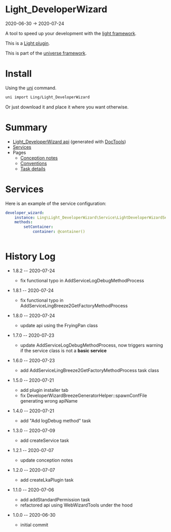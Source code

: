 Light_DeveloperWizard
===========
2020-06-30 -> 2020-07-24



A tool to speed up your development with the [light framework](https://github.com/lingtalfi/Light).


This is a [Light plugin](https://github.com/lingtalfi/Light/blob/master/doc/pages/plugin.md).

This is part of the [universe framework](https://github.com/karayabin/universe-snapshot).


Install
==========
Using the [uni](https://github.com/lingtalfi/universe-naive-importer) command.
```bash
uni import Ling/Light_DeveloperWizard
```

Or just download it and place it where you want otherwise.






Summary
===========
- [Light_DeveloperWizard api](https://github.com/lingtalfi/Light_DeveloperWizard/blob/master/doc/api/Ling/Light_DeveloperWizard.md) (generated with [DocTools](https://github.com/lingtalfi/DocTools))
- [Services](#services)
- Pages
    - [Conception notes](https://github.com/lingtalfi/Light_DeveloperWizard/blob/master/doc/pages/conception-notes.md)
    - [Conventions](https://github.com/lingtalfi/Light_DeveloperWizard/blob/master/doc/pages/conventions.md)
    - [Task details](https://github.com/lingtalfi/Light_DeveloperWizard/blob/master/doc/pages/task-details.md)






Services
=========


Here is an example of the service configuration:

```yaml
developer_wizard:
    instance: Ling\Light_DeveloperWizard\Service\LightDeveloperWizardService
    methods:
        setContainer:
            container: @container()



```



History Log
=============

- 1.8.2 -- 2020-07-24

    - fix functional typo in AddServiceLogDebugMethodProcess
    
- 1.8.1 -- 2020-07-24

    - fix functional typo in AddServiceLingBreeze2GetFactoryMethodProcess

- 1.8.0 -- 2020-07-24

    - update api using the FryingPan class
    
- 1.7.0 -- 2020-07-23

    - update AddServiceLogDebugMethodProcess, now triggers warning if the service class is not a **basic service**  
    
- 1.6.0 -- 2020-07-23

    - add AddServiceLingBreeze2GetFactoryMethodProcess task class 
    
- 1.5.0 -- 2020-07-21

    - add plugin installer tab
    - fix DeveloperWizardBreezeGeneratorHelper::spawnConfFile generating wrong apiName
    
- 1.4.0 -- 2020-07-21

    - add "Add logDebug method" task
    
- 1.3.0 -- 2020-07-09

    - add createService task

- 1.2.1 -- 2020-07-07

    - update conception notes

- 1.2.0 -- 2020-07-07

    - add createLkaPlugin task
    
- 1.1.0 -- 2020-07-06

    - add addStandardPermission task
    - refactored api using WebWizardTools under the hood
    
- 1.0.0 -- 2020-06-30

    - initial commit